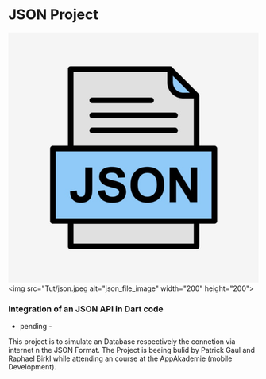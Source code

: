 # JSON Project

![json_file_picture](json.jpeg)
<img src="Tut/json.jpeg alt="json_file_image" width="200" height="200">

### Integration of an JSON API in Dart code

- pending -

This project is to simulate an Database respectively the connetion via internet  n the JSON Format. The Project is beeing bulid by Patrick Gaul and Raphael Birkl while attending an course at the AppAkademie (mobile Development).



